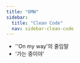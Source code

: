 ```yaml
---
title: "OMW"
sidebar:
  title: "Clean Code"
  nav: sidebar-clean-code
---
```


- ''On my way'의 줄임말
- '가는 중이야'
